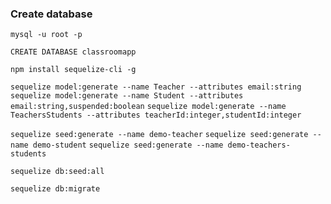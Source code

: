 
### Create database

`mysql -u root -p`

`CREATE DATABASE classroomapp`

`npm install sequelize-cli -g`

`sequelize model:generate --name Teacher --attributes email:string`
`sequelize model:generate --name Student --attributes email:string,suspended:boolean`
`sequelize model:generate --name TeachersStudents --attributes teacherId:integer,studentId:integer`

`sequelize seed:generate --name demo-teacher`
`sequelize seed:generate --name demo-student`
`sequelize seed:generate --name demo-teachers-students`

`sequelize db:seed:all`

`sequelize db:migrate`